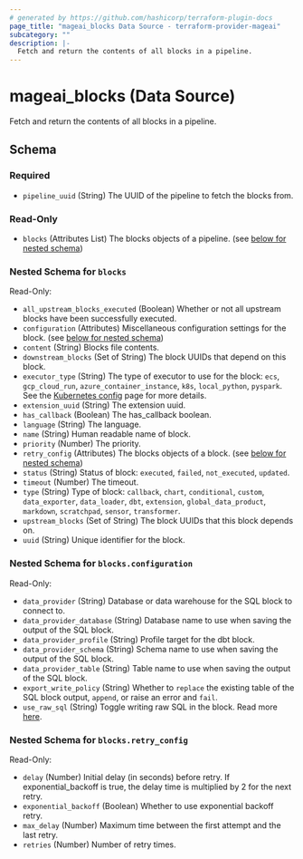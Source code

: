 ```yaml
---
# generated by https://github.com/hashicorp/terraform-plugin-docs
page_title: "mageai_blocks Data Source - terraform-provider-mageai"
subcategory: ""
description: |-
  Fetch and return the contents of all blocks in a pipeline.
---
```


# mageai_blocks (Data Source)

Fetch and return the contents of all blocks in a pipeline.



<!-- schema generated by tfplugindocs -->
## Schema

### Required

- `pipeline_uuid` (String) The UUID of the pipeline to fetch the blocks from.

### Read-Only

- `blocks` (Attributes List) The blocks objects of a pipeline. (see [below for nested schema](#nestedatt--blocks))

<a id="nestedatt--blocks"></a>
### Nested Schema for `blocks`

Read-Only:

- `all_upstream_blocks_executed` (Boolean) Whether or not all upstream blocks have been successfully executed.
- `configuration` (Attributes) Miscellaneous configuration settings for the block. (see [below for nested schema](#nestedatt--blocks--configuration))
- `content` (String) Blocks file contents.
- `downstream_blocks` (Set of String) The block UUIDs that depend on this block.
- `executor_type` (String) The type of executor to use for the block: `ecs`, `gcp_cloud_run`, `azure_container_instance`, `k8s`, `local_python`, `pyspark`. See the [Kubernetes config](https://docs.mage.ai/production/configuring-production-settings/compute-resource#2-set-executor-type-and-customize-the-compute-resource-of-the-mage-executor) page for more details.
- `extension_uuid` (String) The extension uuid.
- `has_callback` (Boolean) The has_callback boolean.
- `language` (String) The language.
- `name` (String) Human readable name of block.
- `priority` (Number) The priority.
- `retry_config` (Attributes) The blocks objects of a block. (see [below for nested schema](#nestedatt--blocks--retry_config))
- `status` (String) Status of block: `executed`, `failed`, `not_executed`, `updated`.
- `timeout` (Number) The timeout.
- `type` (String) Type of block: `callback`, `chart`, `conditional`, `custom`, `data_exporter`, `data_loader`, `dbt`, `extension`, `global_data_product`, `markdown`, `scratchpad`, `sensor`, `transformer`.
- `upstream_blocks` (Set of String) The block UUIDs that this block depends on.
- `uuid` (String) Unique identifier for the block.

<a id="nestedatt--blocks--configuration"></a>
### Nested Schema for `blocks.configuration`

Read-Only:

- `data_provider` (String) Database or data warehouse for the SQL block to connect to.
- `data_provider_database` (String) Database name to use when saving the output of the SQL block.
- `data_provider_profile` (String) Profile target for the dbt block.
- `data_provider_schema` (String) Schema name to use when saving the output of the SQL block.
- `data_provider_table` (String) Table name to use when saving the output of the SQL block.
- `export_write_policy` (String) Whether to `replace` the existing table of the SQL block output, `append`, or raise an error and `fail`.
- `use_raw_sql` (String) Toggle writing raw SQL in the block. Read more [here](https://docs.mage.ai/guides/blocks/sql-blocks#using-raw-sql).


<a id="nestedatt--blocks--retry_config"></a>
### Nested Schema for `blocks.retry_config`

Read-Only:

- `delay` (Number) Initial delay (in seconds) before retry. If exponential_backoff is true, the delay time is multiplied by 2 for the next retry.
- `exponential_backoff` (Boolean) Whether to use exponential backoff retry.
- `max_delay` (Number) Maximum time between the first attempt and the last retry.
- `retries` (Number) Number of retry times.
